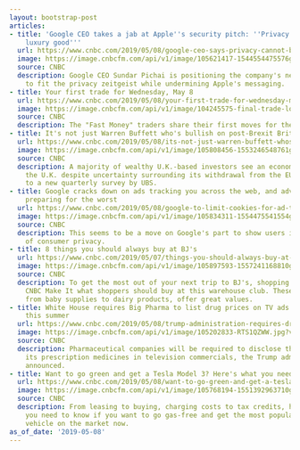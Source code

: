 ```yaml
---
layout: bootstrap-post
articles:
- title: 'Google CEO takes a jab at Apple''s security pitch: ''Privacy cannot be a
    luxury good'''
  url: https://www.cnbc.com/2019/05/08/google-ceo-says-privacy-cannot-be-a-luxury-good.html
  image: https://image.cnbcfm.com/api/v1/image/105621417-1544554475576gettyimages-1071800216.jpeg?v=1556623492
  source: CNBC
  description: Google CEO Sundar Pichai is positioning the company's new products
    to fit the privacy zeitgeist while undermining Apple's messaging.
- title: Your first trade for Wednesday, May 8
  url: https://www.cnbc.com/2019/05/08/your-first-trade-for-wednesday-may-8.html
  image: https://image.cnbcfm.com/api/v1/image/104245575-final-trade-logo.jpg?v=1485535955
  source: CNBC
  description: The "Fast Money" traders share their first moves for the market open.
- title: It's not just Warren Buffett who's bullish on post-Brexit Britain
  url: https://www.cnbc.com/2019/05/08/its-not-just-warren-buffett-whos-bullish-on-post-brexit-britain.html
  image: https://image.cnbcfm.com/api/v1/image/105808456-1553246548761gettyimages-913866368.jpeg?v=1554810723
  source: CNBC
  description: A majority of wealthy U.K.-based investors see an economic upside for
    the U.K. despite uncertainty surrounding its withdrawal from the EU, according
    to a new quarterly survey by UBS.
- title: Google cracks down on ads tracking you across the web, and advertisers are
    preparing for the worst
  url: https://www.cnbc.com/2019/05/08/google-to-limit-cookies-for-ad-tracking-in-chrome-browser.html
  image: https://image.cnbcfm.com/api/v1/image/105834311-1554475541554google.jpg?v=1554475558
  source: CNBC
  description: This seems to be a move on Google's part to show users it's a proponent
    of consumer privacy.
- title: 8 things you should always buy at BJ's
  url: https://www.cnbc.com/2019/05/07/things-you-should-always-buy-at-bjs.html
  image: https://image.cnbcfm.com/api/v1/image/105897593-1557241168810gettyimages-141969945.jpeg?v=1557241200
  source: CNBC
  description: To get the most out of your next trip to BJ's, shopping experts tell
    CNBC Make It what shoppers should buy at this warehouse club. These products,
    from baby supplies to dairy products, offer great values.
- title: White House requires Big Pharma to list drug prices on TV ads as soon as
    this summer
  url: https://www.cnbc.com/2019/05/08/trump-administration-requires-drug-makers-to-list-prices-in-tv-ads.html
  image: https://image.cnbcfm.com/api/v1/image/105202833-RTS1QZWW.jpg?v=1529517875
  source: CNBC
  description: Pharmaceutical companies will be required to disclose the price of
    its prescription medicines in television commercials, the Trump administration
    announced.
- title: Want to go green and get a Tesla Model 3? Here's what you need to know first
  url: https://www.cnbc.com/2019/05/08/want-to-go-green-and-get-a-tesla-model-3-what-you-need-to-know-first.html
  image: https://image.cnbcfm.com/api/v1/image/105768194-1551392963710gettyimages-1124905488.jpeg?v=1557162653
  source: CNBC
  description: From leasing to buying, charging costs to tax credits, here's everything
    you need to know if you want to go gas-free and get the most popular electric
    vehicle on the market now.
as_of_date: '2019-05-08'
---
```


